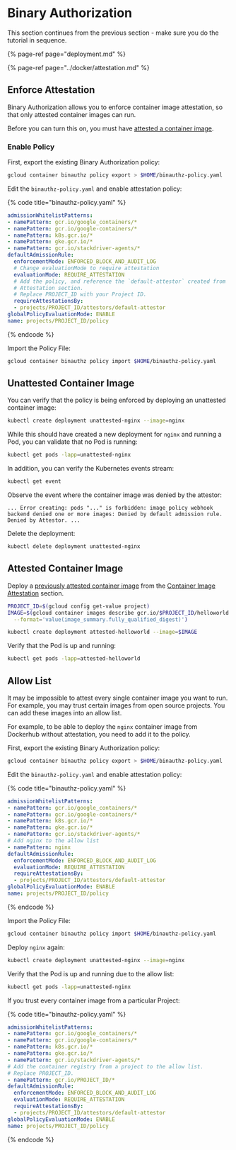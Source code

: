 # Binary Authorization

This section continues from the previous section - make sure you do the tutorial in sequence.

{% page-ref page="deployment.md" %}

{% page-ref page="../docker/attestation.md" %}

## Enforce Attestation

Binary Authorization allows you to enforce container image attestation, so that only attested container images can run.

Before you can turn this on, you must have [attested a container image](../docker/attestation.md).

### Enable Policy

First, export the existing Binary Authorization policy:

```bash
gcloud container binauthz policy export > $HOME/binauthz-policy.yaml
```

Edit the `binauthz-policy.yaml` and enable attestation policy:

{% code title="binauthz-policy.yaml" %}
```yaml
admissionWhitelistPatterns:
- namePattern: gcr.io/google_containers/*
- namePattern: gcr.io/google-containers/*
- namePattern: k8s.gcr.io/*
- namePattern: gke.gcr.io/*
- namePattern: gcr.io/stackdriver-agents/*
defaultAdmissionRule:
  enforcementMode: ENFORCED_BLOCK_AND_AUDIT_LOG
  # Change evaluationMode to require attestation
  evaluationMode: REQUIRE_ATTESTATION
  # Add the policy, and reference the `default-attestor` created from
  # Attestation section.
  # Replace PROJECT_ID with your Project ID.
  requireAttestationsBy:
  - projects/PROJECT_ID/attestors/default-attestor
globalPolicyEvaluationMode: ENABLE
name: projects/PROJECT_ID/policy
```
{% endcode %}

Import the Policy File:

```bash
gcloud container binauthz policy import $HOME/binauthz-policy.yaml
```

## Unattested Container Image

You can verify that the policy is being enforced by deploying an unattested container image:

```bash
kubectl create deployment unattested-nginx --image=nginx
```

While this should have created a new deployment for `nginx` and running a Pod, you can validate that no Pod is running:

```bash
kubectl get pods -lapp=unattested-nginx
```

In addition, you can verify the Kubernetes events stream:

```bash
kubectl get event
```

Observe the event where the container image was denied by the attestor:

```text
... Error creating: pods "..." is forbidden: image policy webhook backend denied one or more images: Denied by default admission rule. Denied by Attestor. ...
```

Delete the deployment:

```bash
kubectl delete deployment unattested-nginx
```

## Attested Container Image

Deploy a [previously attested container image](../docker/attestation.md#create-an-attestation) from the [Container Image Attestation](../docker/attestation.md) section.

```bash
PROJECT_ID=$(gcloud config get-value project)
IMAGE=$(gcloud container images describe gcr.io/$PROJECT_ID/helloworld \
  --format='value(image_summary.fully_qualified_digest)')

kubectl create deployment attested-helloworld --image=$IMAGE
```

Verify that the Pod is up and running:

```bash
kubectl get pods -lapp=attested-helloworld
```

## Allow List

It may be impossible to attest every single container image you want to run. For example, you may trust certain images from open source projects. You can add these images into an allow list.

For example, to be able to deploy the `nginx` container image from Dockerhub without attestation, you need to add it to the policy.

First, export the existing Binary Authorization policy:

```bash
gcloud container binauthz policy export > $HOME/binauthz-policy.yaml
```

Edit the `binauthz-policy.yaml` and enable attestation policy:

{% code title="binauthz-policy.yaml" %}
```yaml
admissionWhitelistPatterns:
- namePattern: gcr.io/google_containers/*
- namePattern: gcr.io/google-containers/*
- namePattern: k8s.gcr.io/*
- namePattern: gke.gcr.io/*
- namePattern: gcr.io/stackdriver-agents/*
# Add nginx to the allow list
- namePattern: nginx
defaultAdmissionRule:
  enforcementMode: ENFORCED_BLOCK_AND_AUDIT_LOG
  evaluationMode: REQUIRE_ATTESTATION
  requireAttestationsBy:
  - projects/PROJECT_ID/attestors/default-attestor
globalPolicyEvaluationMode: ENABLE
name: projects/PROJECT_ID/policy
```
{% endcode %}

Import the Policy File:

```bash
gcloud container binauthz policy import $HOME/binauthz-policy.yaml
```

Deploy `nginx` again:

```bash
kubectl create deployment unattested-nginx --image=nginx
```

Verify that the Pod is up and running due to the allow list:

```bash
kubectl get pods -lapp=unattested-nginx
```

If you trust every container image from a particular Project:

{% code title="binauthz-policy.yaml" %}
```yaml
admissionWhitelistPatterns:
- namePattern: gcr.io/google_containers/*
- namePattern: gcr.io/google-containers/*
- namePattern: k8s.gcr.io/*
- namePattern: gke.gcr.io/*
- namePattern: gcr.io/stackdriver-agents/*
# Add the container registry from a project to the allow list.
# Replace PROJECT_ID.
- namePattern: gcr.io/PROJECT_ID/*
defaultAdmissionRule:
  enforcementMode: ENFORCED_BLOCK_AND_AUDIT_LOG
  evaluationMode: REQUIRE_ATTESTATION
  requireAttestationsBy:
  - projects/PROJECT_ID/attestors/default-attestor
globalPolicyEvaluationMode: ENABLE
name: projects/PROJECT_ID/policy
```
{% endcode %}

